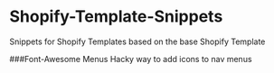 # Shopify-Template-Snippets
Snippets for Shopify Templates based on the base Shopify Template

###Font-Awesome Menus
Hacky way to add icons to nav menus
